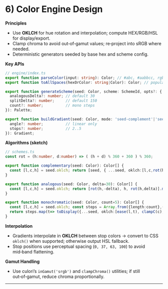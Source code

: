 # 6) Color Engine Design

**Principles**

* Use **OKLCH** for hue rotation and interpolation; compute HEX/RGB/HSL for display/export.
* Clamp chroma to avoid out‑of‑gamut values; re‑project into sRGB where needed.
* Deterministic generators seeded by base hex and scheme config.

**Key APIs**

```ts
// engine/index.ts
export function parseColor(input: string): Color; // #abc, #aabbcc, rgb(), hsl()
export function toAllSpaces(hexOrColor: string|Color): Color; // populate rgb/hsl/oklch

export function generateScheme(seed: Color, scheme: SchemeId, opts?: {
  analogousDelta?: number; // default 30
  splitDelta?: number;     // default 150
  count?: number;          // mono steps
}): Palette;

export function buildGradient(seed: Color, mode: 'seed-complement'|'seed-analogous'|'triad'|'custom', kind: 'linear'|'radial', opts?:{
  angle?: number;          // linear only
  stops?: number;          // 2..5
}): Gradient;
```

**Algorithms (sketch)**

```ts
// schemes.ts
const rot = (h:number, d:number) => ( (h + d) % 360 + 360 ) % 360;

export function complementary(seed: Color): Color[] {
  const [l,c,h] = seed.oklch; return [seed, { ...seed, oklch:[l,c,rot(h,180)] }].map(toDisplay);
}

export function analogous(seed: Color, delta=30): Color[] {
  const [l,c,h] = seed.oklch; return [rot(h,-delta), h, rot(h,delta)].map(hh=> toDisplay({...seed, oklch:[l,c,hh]}));
}

export function monochromatic(seed: Color, count=5): Color[] {
  const [l,c,h] = seed.oklch; const steps = Array.from({length:count},(_,i)=> i/(count-1));
  return steps.map(t=> toDisplay({...seed, oklch:[ease(l,t), clampC(c), h]})); // ease(): curved luminance ramp
}
```

**Interpolation**

* Gradients interpolate in **OKLCH** between stop colors → convert to CSS `oklch()` when supported; otherwise output HSL fallback.
* Stop positions use perceptual spacing (`0, 37, 63, 100`) to avoid mid‑band flattening.

**Gamut Handling**

* Use culori’s `inGamut('srgb')` and `clampChroma()` utilities; if still out‑of‑gamut, reduce chroma proportionally.

---
